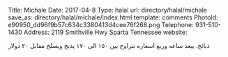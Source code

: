 Title:          Michale
Date:           2017-04-8
Type:           halal
url:            directory/halal/michale
save_as:        directory/halal/michale/index.html
template:       comments
PhotoId:        e90950_dd96f9b57c634c3380413d4cee76f268.png
Telephone:      931-510-1430
Address:        2119 Smithville Hwy Sparta Tennessee
website:        

ذبائح. يبعد ساعه وربع اسعاره تتراوح بين ١٥٠ الى ١٧٠ يذبح ويسلخ مقابل ٢٠ دولار 
